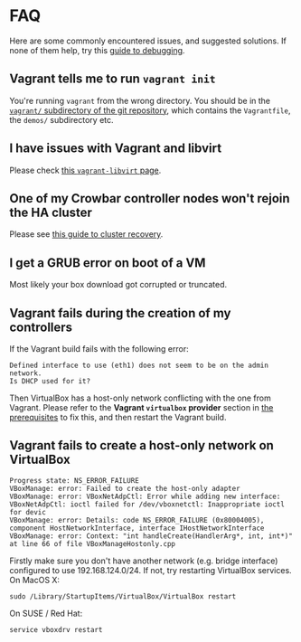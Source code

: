 # FAQ

Here are some commonly encountered issues, and suggested solutions.
If none of them help, try this [guide to debugging](debugging.md).

## Vagrant tells me to run `vagrant init`

You're running `vagrant` from the wrong directory.  You should be
in the [`vagrant/` subdirectory of the git repository](../vagrant/),
which contains the `Vagrantfile`, the `demos/` subdirectory etc.

## I have issues with Vagrant and libvirt

Please check [this `vagrant-libvirt` page](vagrant-libvirt.md).

## One of my Crowbar controller nodes won't rejoin the HA cluster

Please see [this guide to cluster recovery](../demos/HA/cluster-recovery.md).

## I get a GRUB error on boot of a VM

Most likely your box download got corrupted or truncated.

## Vagrant fails during the creation of my controllers

If the Vagrant build fails with the following error:

    Defined interface to use (eth1) does not seem to be on the admin network.
    Is DHCP used for it?

Then VirtualBox has a host-only network conflicting with the one from
Vagrant. Please refer to the **Vagrant `virtualbox` provider** section
in [the prerequisites](prerequisites.md) to fix this, and then restart
the Vagrant build.

## Vagrant fails to create a host-only network on VirtualBox

    Progress state: NS_ERROR_FAILURE
    VBoxManage: error: Failed to create the host-only adapter
    VBoxManage: error: VBoxNetAdpCtl: Error while adding new interface: VBoxNetAdpCtl: ioctl failed for /dev/vboxnetctl: Inappropriate ioctl for devic
    VBoxManage: error: Details: code NS_ERROR_FAILURE (0x80004005), component HostNetworkInterface, interface IHostNetworkInterface
    VBoxManage: error: Context: "int handleCreate(HandlerArg*, int, int*)" at line 66 of file VBoxManageHostonly.cpp

Firstly make sure you don't have another network (e.g. bridge
interface) configured to use 192.168.124.0/24.  If not, try
restarting VirtualBox services.  On MacOS X:

    sudo /Library/StartupItems/VirtualBox/VirtualBox restart

On SUSE / Red Hat:

    service vboxdrv restart

